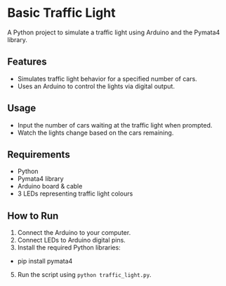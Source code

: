 # Basic Traffic Light
A Python project to simulate a traffic light using Arduino and the Pymata4 library.

## Features
- Simulates traffic light behavior for a specified number of cars.
- Uses an Arduino to control the lights via digital output.

## Usage
- Input the number of cars waiting at the traffic light when prompted.
- Watch the lights change based on the cars remaining.

## Requirements
- Python
- Pymata4 library
- Arduino board & cable
- 3 LEDs representing traffic light colours

## How to Run
1. Connect the Arduino to your computer.
2. Connect LEDs to Arduino digital pins.
3. Install the required Python libraries:
  - pip install pymata4
5. Run the script using `python traffic_light.py`.
